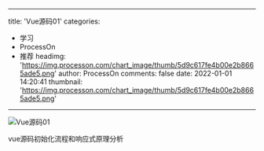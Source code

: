
---
title: 'Vue源码01'
categories: 
 - 学习
 - ProcessOn
 - 推荐
headimg: 'https://img.processon.com/chart_image/thumb/5d9c617fe4b00e2b8665ade5.png'
author: ProcessOn
comments: false
date: 2022-01-01 14:20:41
thumbnail: 'https://img.processon.com/chart_image/thumb/5d9c617fe4b00e2b8665ade5.png'
---

<div>   
<img class="thumb" alt="Vue源码01" src="https://img.processon.com/chart_image/thumb/5d9c617fe4b00e2b8665ade5.png" referrerpolicy="no-referrer">
<p>vue源码初始化流程和响应式原理分析</p>  
</div>
            